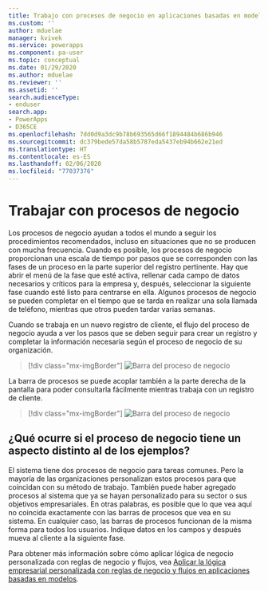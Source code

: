 ```yaml
---
title: Trabajo con procesos de negocio en aplicaciones basadas en modelo | MicrosoftDocs
ms.custom: ''
author: mduelae
manager: kvivek
ms.service: powerapps
ms.component: pa-user
ms.topic: conceptual
ms.date: 01/29/2020
ms.author: mduelae
ms.reviewer: ''
ms.assetid: ''
search.audienceType:
- enduser
search.app:
- PowerApps
- D365CE
ms.openlocfilehash: 7dd0d9a3dc9b78b693565d66f1894484b686b946
ms.sourcegitcommit: dc379bede57da58b5787eda5437eb94b662e21ed
ms.translationtype: HT
ms.contentlocale: es-ES
ms.lasthandoff: 02/06/2020
ms.locfileid: "77037376"
---
```

# <a name="work-with-business-processes"></a>Trabajar con procesos de negocio

Los procesos de negocio ayudan a todos el mundo a seguir los procedimientos recomendados, incluso en situaciones que no se producen con mucha frecuencia. Cuando es posible, los procesos de negocio proporcionan una escala de tiempo por pasos que se corresponden con las fases de un proceso en la parte superior del registro pertinente. Hay que abrir el menú de la fase que esté activa, rellenar cada campo de datos necesarios y críticos para la empresa y, después, seleccionar la siguiente fase cuando esté listo para centrarse en ella. Algunos procesos de negocio se pueden completar en el tiempo que se tarda en realizar una sola llamada de teléfono, mientras que otros pueden tardar varias semanas.


Cuando se trabaja en un nuevo registro de cliente, el flujo del proceso de negocio ayuda a ver los pasos que se deben seguir para crear un registro y completar la información necesaria según el proceso de negocio de su organización. 


> [!div class="mx-imgBorder"]
> ![Barra del proceso de negocio](media/business-process.png "Barra del proceso de negocio")



La barra de procesos se puede acoplar también a la parte derecha de la pantalla para poder consultarla fácilmente mientras trabaja con un registro de cliente. 

> [!div class="mx-imgBorder"]
> ![Barra del proceso de negocio](media/bpdock.gif "Barra del proceso de negocio")
 
  
 
## <a name="what-if-your-business-processes-looks-different-from-these-examples"></a>¿Qué ocurre si el proceso de negocio tiene un aspecto distinto al de los ejemplos?  

El sistema tiene dos procesos de negocio para tareas comunes. Pero la mayoría de las organizaciones personalizan estos procesos para que coincidan con su método de trabajo. También puede haber agregado procesos al sistema que ya se hayan personalizado para su sector o sus objetivos empresariales. En otras palabras, es posible que lo que vea aquí no coincida exactamente con las barras de procesos que vea en su sistema. En cualquier caso, las barras de procesos funcionan de la misma forma para todos los usuarios. Indique datos en los campos y después mueva al cliente a la siguiente fase.


Para obtener más información sobre cómo aplicar lógica de negocio personalizada con reglas de negocio y flujos, vea [Aplicar la lógica empresarial personalizada con reglas de negocio y flujos en aplicaciones basadas en modelos](https://docs.microsoft.com/powerapps/maker/model-driven-apps/guide-staff-through-common-tasks-processes).
